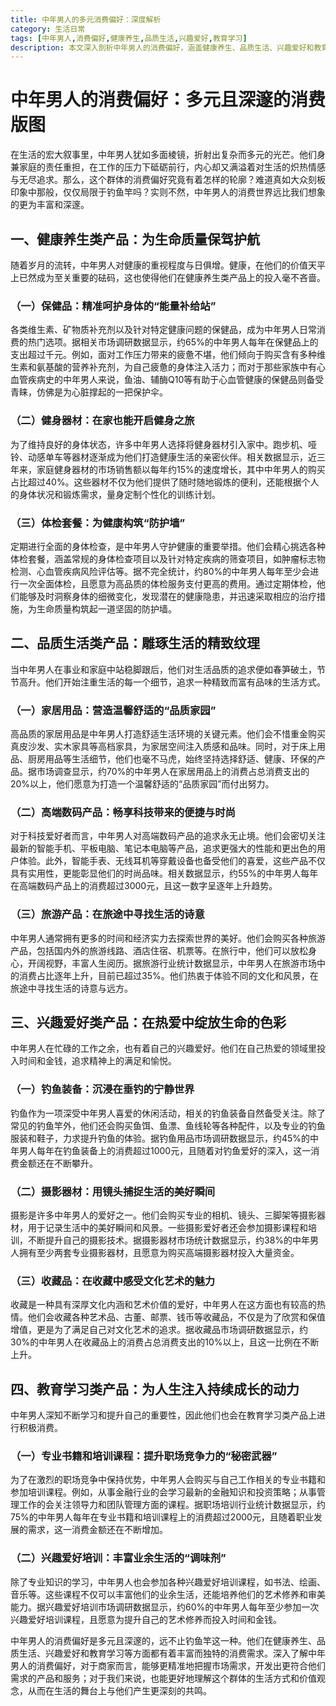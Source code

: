 ```yaml
---
title: 中年男人的多元消费偏好：深度解析
category: 生活日常
tags: [中年男人,消费偏好,健康养生,品质生活,兴趣爱好,教育学习]
description: 本文深入剖析中年男人的消费偏好，涵盖健康养生、品质生活、兴趣爱好和教育学习等多方面，打破大众刻板印象，展现其多元且深邃的消费版图，有助于商家把握市场需求及大众理解该群体生活方式与价值观。
---
```


# 中年男人的消费偏好：多元且深邃的消费版图

在生活的宏大叙事里，中年男人犹如多面棱镜，折射出复杂而多元的光芒。他们身兼家庭的责任重担，在工作的压力下砥砺前行，内心却又满溢着对生活的炽热情感与无尽追求。那么，这个群体的消费偏好究竟有着怎样的轮廓？难道真如大众刻板印象中那般，仅仅局限于钓鱼竿吗？实则不然，中年男人的消费世界远比我们想象的更为丰富和深邃。

## 一、健康养生类产品：为生命质量保驾护航
随着岁月的流转，中年男人对健康的重视程度与日俱增。健康，在他们的价值天平上已然成为至关重要的砝码，这也使得他们在健康养生类产品上的投入毫不吝啬。

### （一）保健品：精准呵护身体的“能量补给站”
各类维生素、矿物质补充剂以及针对特定健康问题的保健品，成为中年男人日常消费的热门选项。据相关市场调研数据显示，约65%的中年男人每年在保健品上的支出超过千元。例如，面对工作压力带来的疲惫不堪，他们倾向于购买含有多种维生素和氨基酸的营养补充剂，为自己疲惫的身体注入活力；而对于那些家族中有心血管疾病史的中年男人来说，鱼油、辅酶Q10等有助于心血管健康的保健品则备受青睐，仿佛是为心脏撑起的一把保护伞。

### （二）健身器材：在家也能开启健身之旅
为了维持良好的身体状态，许多中年男人选择将健身器材引入家中。跑步机、哑铃、动感单车等器材逐渐成为他们打造健康生活的亲密伙伴。相关数据显示，近三年来，家庭健身器材的市场销售额以每年约15%的速度增长，其中中年男人的购买占比超过40%。这些器材不仅为他们提供了随时随地锻炼的便利，还能根据个人的身体状况和锻炼需求，量身定制个性化的训练计划。

### （三）体检套餐：为健康构筑“防护墙”
定期进行全面的身体检查，是中年男人守护健康的重要举措。他们会精心挑选各种体检套餐，涵盖常规的身体检查项目以及针对特定疾病的筛查项目，如肿瘤标志物检测、心血管疾病风险评估等。据不完全统计，约80%的中年男人每年至少会进行一次全面体检，且愿意为高品质的体检服务支付更高的费用。通过定期体检，他们能够及时洞察身体的细微变化，发现潜在的健康隐患，并迅速采取相应的治疗措施，为生命质量构筑起一道坚固的防护墙。

## 二、品质生活类产品：雕琢生活的精致纹理
当中年男人在事业和家庭中站稳脚跟后，他们对生活品质的追求便如春笋破土，节节高升。他们开始注重生活的每一个细节，追求一种精致而富有品味的生活方式。

### （一）家居用品：营造温馨舒适的“品质家园”
高品质的家居用品是中年男人打造舒适生活环境的关键元素。他们会不惜重金购买真皮沙发、实木家具等高档家具，为家居空间注入质感和品味。同时，对于床上用品、厨房用品等生活细节，他们也毫不马虎，始终坚持选择舒适、健康、环保的产品。据市场调查显示，约70%的中年男人在家居用品上的消费占总消费支出的20%以上，他们愿意为打造一个温馨舒适的“品质家园”而付出努力。

### （二）高端数码产品：畅享科技带来的便捷与时尚
对于科技爱好者而言，中年男人对高端数码产品的追求永无止境。他们会密切关注最新的智能手机、平板电脑、笔记本电脑等产品，追求更强大的性能和更出色的用户体验。此外，智能手表、无线耳机等穿戴设备也备受他们的喜爱，这些产品不仅具有实用性，更能彰显他们的时尚品味。相关数据显示，约55%的中年男人每年在高端数码产品上的消费超过3000元，且这一数字呈逐年上升趋势。

### （三）旅游产品：在旅途中寻找生活的诗意
中年男人通常拥有更多的时间和经济实力去探索世界的美好。他们会购买各种旅游产品，包括国内外的旅游线路、酒店住宿、机票等。在旅行中，他们可以放松身心，开阔视野，丰富人生阅历。据旅游行业统计数据显示，中年男人在旅游市场中的消费占比逐年上升，目前已超过35%。他们热衷于体验不同的文化和风景，在旅途中寻找生活的诗意与远方。

## 三、兴趣爱好类产品：在热爱中绽放生命的色彩
中年男人在忙碌的工作之余，也有着自己的兴趣爱好。他们在自己热爱的领域里投入时间和金钱，追求精神上的满足和愉悦。

### （一）钓鱼装备：沉浸在垂钓的宁静世界
钓鱼作为一项深受中年男人喜爱的休闲活动，相关的钓鱼装备自然备受关注。除了常见的钓鱼竿外，他们还会购买鱼饵、鱼漂、鱼线轮等各种配件，以及专业的钓鱼服装和鞋子，力求提升钓鱼的体验。据钓鱼用品市场调研数据显示，约45%的中年男人每年在钓鱼装备上的消费超过1000元，且随着对钓鱼爱好的深入，这一消费金额还在不断攀升。

### （二）摄影器材：用镜头捕捉生活的美好瞬间
摄影是许多中年男人的爱好之一。他们会购买专业的相机、镜头、三脚架等摄影器材，用于记录生活中的美好瞬间和风景。一些摄影爱好者还会参加摄影课程和培训，不断提升自己的摄影技术。据摄影器材市场统计数据显示，约38%的中年男人拥有至少两套专业摄影器材，且愿意为购买高端摄影器材投入大量资金。

### （三）收藏品：在收藏中感受文化艺术的魅力
收藏是一种具有深厚文化内涵和艺术价值的爱好，中年男人在这方面也有较高的热情。他们会收藏各种艺术品、古董、邮票、钱币等收藏品，不仅是为了欣赏和保值增值，更是为了满足自己对文化艺术的追求。据收藏品市场调研数据显示，约30%的中年男人在收藏品上的消费占总消费支出的10%以上，且这一比例在不断上升。

## 四、教育学习类产品：为人生注入持续成长的动力
中年男人深知不断学习和提升自己的重要性，因此他们也会在教育学习类产品上进行积极消费。

### （一）专业书籍和培训课程：提升职场竞争力的“秘密武器”
为了在激烈的职场竞争中保持优势，中年男人会购买与自己工作相关的专业书籍和参加培训课程。例如，从事金融行业的会学习最新的金融知识和投资策略；从事管理工作的会关注领导力和团队管理方面的课程。据职场培训行业统计数据显示，约75%的中年男人每年在专业书籍和培训课程上的消费超过2000元，且随着职业发展的需求，这一消费金额还在不断增加。

### （二）兴趣爱好培训：丰富业余生活的“调味剂”
除了专业知识的学习，中年男人也会参加各种兴趣爱好培训课程，如书法、绘画、音乐等。这些课程不仅可以丰富他们的业余生活，还能培养他们的艺术修养和审美能力。据兴趣爱好培训市场调研数据显示，约60%的中年男人每年至少参加一次兴趣爱好培训课程，且愿意为提升自己的艺术修养而投入时间和金钱。

中年男人的消费偏好是多元且深邃的，远不止钓鱼竿这一种。他们在健康养生、品质生活、兴趣爱好和教育学习等方面都有着丰富而独特的消费需求。深入了解中年男人的消费偏好，对于商家而言，能够更精准地把握市场需求，开发出更符合他们需求的产品和服务；对于我们来说，也能更好地理解这个群体的生活方式和价值观念，从而在生活的舞台上与他们产生更深刻的共鸣。
